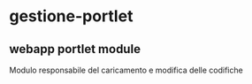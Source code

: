 # gestione-portlet
webapp portlet module
-------------
Modulo responsabile del caricamento e modifica delle codifiche


